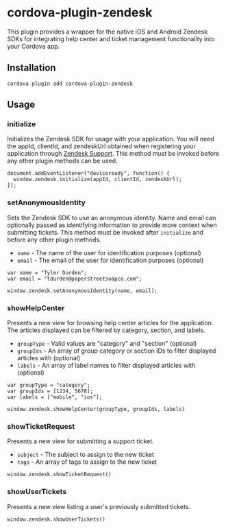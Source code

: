 # cordova-plugin-zendesk
This plugin provides a wrapper for the native iOS and Android Zendesk SDKs for integrating help center and ticket management functionality into your Cordova app.

## Installation
`cordova plugin add cordova-plugin-zendesk`

## Usage

### initialize
Initializes the Zendesk SDK for usage with your application. You will need the appId, clientId, and zendeskUrl obtained when registering your application through [Zendesk Support](https://support.zendesk.com/hc/en-us/articles/204256073#topic_v4n_vgt_cq). This method must be invoked before any other plugin methods can be used.

```
document.addEventListener("deviceready", function() {
  window.zendesk.initialize(appId, clientId, zendeskUrl);
});
```

### setAnonymousIdentity
Sets the Zendesk SDK to use an anonymous identity. Name and email can optionally passed as identifying information to provide more context when submitting tickets. This method must be invoked after `initialize` and before any other plugin methods.

* `name` - The name of the user for identification purposes (optional)
* `email` - The email of the user for identification purposes (optional)

```
var name = "Tyler Durden";
var email = "tdurden@paperstreetsoapco.com";

window.zendesk.setAnonymousIdentity(name, email);
```

### showHelpCenter
Presents a new view for browsing help center articles for the application. The articles displayed can be filtered by category, section, and labels.

* `groupType` - Valid values are "category" and "section" (optional)
* `groupIds` - An array of group category or section IDs to filter displayed articles with (optional)
* `labels` - An array of label names to filter displayed articles with (optional)

```
var groupType = "category";
var groupIds = [1234, 5678];
var labels = ["mobile", "ios"];

window.zendesk.showHelpCenter(groupType, groupIds, labels)
```

### showTicketRequest
Presents a new view for submitting a support ticket.

* `subject` - The subject to assign to the new ticket
* `tags` - An array of tags to assign to the new ticket

```
window.zendesk.showTicketRequest()
```

### showUserTickets
Presents a new view listing a user's previously submitted tickets.

```
window.zendesk.showUserTickets()
```
